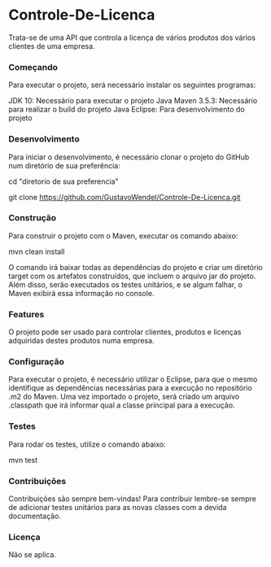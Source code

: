 # Controle-De-Licenca

Trata-se de uma API que controla a licença de vários produtos dos vários clientes de uma empresa.

### Começando

Para executar o projeto, será necessário instalar os seguintes programas:

JDK 10: Necessário para executar o projeto Java
Maven 3.5.3: Necessário para realizar o build do projeto Java
Eclipse: Para desenvolvimento do projeto

### Desenvolvimento

Para iniciar o desenvolvimento, é necessário clonar o projeto do GitHub num diretório de sua preferência:

cd "diretorio de sua preferencia"

git clone https://github.com/GustavoWendel/Controle-De-Licenca.git

### Construção

Para construir o projeto com o Maven, executar os comando abaixo:

mvn clean install

O comando irá baixar todas as dependências do projeto e criar um diretório target com os artefatos construídos, que incluem o arquivo jar do projeto. Além disso, serão executados os testes unitários, e se algum falhar, o Maven exibirá essa informação no console.

### Features

O projeto pode ser usado para controlar clientes, produtos e licenças adquiridas destes produtos numa empresa.

### Configuração

Para executar o projeto, é necessário utilizar o Eclipse, para que o mesmo identifique as dependências necessárias para a execução no repositório .m2 do Maven. Uma vez importado o projeto, será criado um arquivo .classpath que irá informar qual a classe principal para a execução.

### Testes
Para rodar os testes, utilize o comando abaixo:

mvn test

### Contribuições

Contribuições são sempre bem-vindas! Para contribuir lembre-se sempre de adicionar testes unitários para as novas classes com a devida documentação.

### Licença

Não se aplica.

